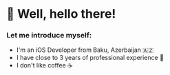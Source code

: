 # 👋 Well, hello there!
### Let me introduce myself:

- I'm an iOS Developer from Baku, Azerbaijan 🇦🇿
- I have close to 3 years of professional experience 🍏
- I don't like coffee ☕️
